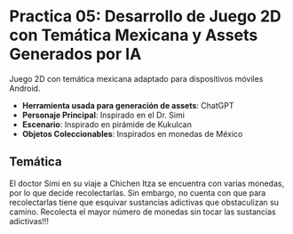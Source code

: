 # Practica 05: Desarrollo de Juego 2D con Temática Mexicana y Assets Generados por IA

Juego 2D con temática mexicana adaptado para dispositivos móviles Android.

* **Herramienta usada para generación de assets**: ChatGPT
* **Personaje Principal**: Inspirado en el Dr. Simi
* **Escenario**: Inspirado en pirámide de Kukulcan
* **Objetos Coleccionables**: Inspirados en monedas de México

## Temática
El doctor Simi en su viaje a Chichen Itza se encuentra con varias monedas, por lo que decide recolectarlas. Sin embargo, no cuenta con que para recolectarlas tiene que esquivar sustancias adictivas que obstaculizan su camino.
Recolecta el mayor número de monedas sin tocar las sustancias adictivas!!!
